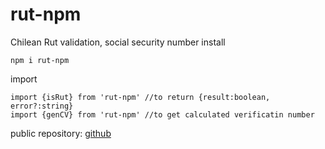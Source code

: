 # rut-npm

Chilean Rut validation, social security number install

```
npm i rut-npm
```

import

```
import {isRut} from 'rut-npm' //to return {result:boolean, error?:string}
import {genCV} from 'rut-npm' //to get calculated verificatin number
```

public repository: [github](https://github.com/ccnmagnoo/rut-npm)

